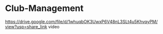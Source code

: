 # Club-Management
https://drive.google.com/file/d/1whuqbOK3UwxP6V48nL3SLt4u5KhvqyPM/view?usp=share_link
video
